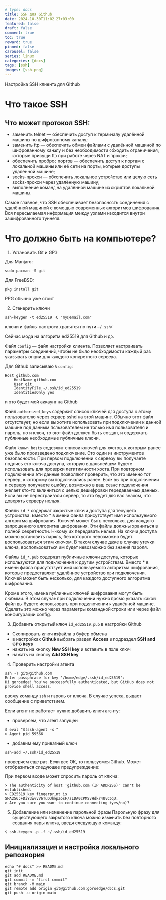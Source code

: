 ```yaml
---
# type: docs 
title: SSH для Github
date: 2024-10-30T11:02:27+03:00
featured: false
draft: false
comment: true
toc: true
reward: true
pinned: false
carousel: false
series: linux
categories: [docs]
tags: [ssh]
images: [ssh.png]
---
```


Настройка SSH клиента для GIthub

<!--more-->
# Что такое SSH
## Что может протокол SSH:

 - заменить telnet — обеспечить доступ к терминалу удалённой машины по шифрованному каналу;
 - заменить ftp — обеспечить обмен файлами с удалённой машиной по шифрованному каналу и без необходимости обходить ограничения, которые присущи ftp при работе через NAT и прокси;
 - обеспечить проброс портов — обеспечить доступ к портам с локальной машины или её сети на порты, которые доступы удалённой машине;
 - socks-прокси — обеспечить локальное устройство или целую сеть socks-прокси через удалённую машину;
 - выполнение команд на удалённой машине из скриптов локальной машины.

Самое главное, что SSH обеспечивает безопасность соединения с удалённой машиной с помощью современных алгоритмов шифрования. Вся пересылаемая информация между узлами находится внутри зашифрованного туннеля.

# Что должно быть на компьютере?

1. Установить Git и GPG

Для Manjaro:
```shell
sudo pacman -S git
```

Для FreeBSD:
```shell
pkg install git
```

PPG обычно уже стоит

2. Сгенерить ключи

```shell
ssh-keygen -t ed25519 -C "my@email.com"
```
ключи и файлы настроек хранятся по пути `~/.ssh/`

Сейчас мода на алгоритм ed25519 для Github и др.

Файл `config` — файл настройки клиента. Позволяет настраивать параметры соединений, чтобы не было необходимости каждый раз указывать опции для каждого конкретного сервера.

Для Github записываю в `config`:
```shell
Host github.com
    HostName github.com
    User git
    IdentityFile ~/.ssh/id_ed25519
    IdentitiesOnly yes
```
и это будет мой аккаунт на Github

Файл `authorized_keys` содержит список ключей для доступа к этому пользователю через сервер sshd на этой машине. Обычно этот файл отсутствует, но если вы хотите использовать при подключении к данной машине под данным пользователем не только имя пользователя и пароль, но и ключ, то этот файл должен быть создан, и содержать публичные необходимые публичные ключи.

Файл `known_hosts` содержит список ключей для хостов, к которым ранее уже было произведено подключение. Это один из инструментов безопасности. При первом подключении к серверу вы получаете подпись его ключа доступа, которую в дальнейшем будете использовать для проверки легитимности хоста. При повторном подключении эти данные позволяют проверить, что это именно тот сервер, к которому вы подключались ранее. Если вы при подключении к серверу получаете ошибку, возможно в ваш сеанс подключения желает кто-то вклиниться с целью дешифровки передаваемых данных. Если вы не перестраивали сервер, то это будет для вас знаком, что доверять серверу нельзя.

Файлы `id_*` содержат закрытые ключи доступа для текущего устройства. Вместо * в имени файла присутствует имя используемого алгоритма шифрования. Ключей может быть несколько, для каждого запрошенного алгоритма шифрования. Эти файлы должны храниться в полной секретности. Никому их передавать нельзя. На ключи доступа можно установить пароль, без которого невозможно будет воспользоваться этим ключом. В таком случае даже в случае утечки ключа, воспользоваться им будет невозможно без знания пароля.

Файлы `id_*.pub` содержат публичные ключи доступа, которые используются для подключения к другим устройствам. Вместо * в имени файла присутствует имя используемого алгоритма шифрования, которые предоставляет удалённое устройство при подключении. Ключей может быть несколько, для каждого доступного алгоритма шифрования.

Кроме этого, имена публичных ключей шифрования могут быть любыми. В этом случае при подключении нужно прямо указать какой файл вы будете использовать при подключении к удалённой машине. Сделать это можно через параметры командной строки или через файл конфигурации config.

3. Добавить открытый ключ `id_ed25519.pub` в настройки Github

 - Скопировать ключ изфайла в буфер обмена
 - в настройках **Github** выбрать раздел **Access** и подраздел **SSH and GPG keys**
 - нажать на кнопку **New SSH key** и вставить в поле ключ
 - нажать на кнопку **Add SSH key**

4. Проверить настройки агента
```shell
ssh -T git@github.com
Enter passphrase for key '/home/edge/.ssh/id_ed25519': 
Hi goroedge! You've successfully authenticated, but GitHub does not provide shell access.
```
ввожу команду `ssh` и пароль от ключа. В случае успеха, выдаст сообщение с приветствием.

Если агент не работает, нужно добавить ключ агенту:
 - проверяем, что агент запущен
 ```shell
 $ eval "$(ssh-agent -s)"
> Agent pid 59566
```
- добавим ему приватный ключ
```shell
ssh-add ~/.ssh/id_ed25519
```
проверяем еще раз. Если все ОК, то пользуемся Github.
Может отобразиться следующее предупреждение:

При первом входе может спросить пароль от ключа:
```shell
> The authenticity of host 'github.com (IP ADDRESS)' can't be established.
> ED25519 key fingerprint is SHA256:+DiY3wvvV6TuDJhbpZosF/zLDA0cPMSvHdkr4UvCOqU.
> Are you sure you want to continue connecting (yes/no)?
```
5. Добавление или изменение парольной фразы
Парольную фразу для существующего закрытого ключа можно изменить без повторного создания пары ключа, введя следующую команду:

```shell
$ ssh-keygen -p -f ~/.ssh/id_ed25519
```

## Инициализация и настройка локального репозиория
```shell
echo "# docs" >> README.md
git init
git add README.md
git commit -m "first commit"
git branch -M main
git remote add origin git@github.com:goroedge/docs.git
git push -u origin main
```

